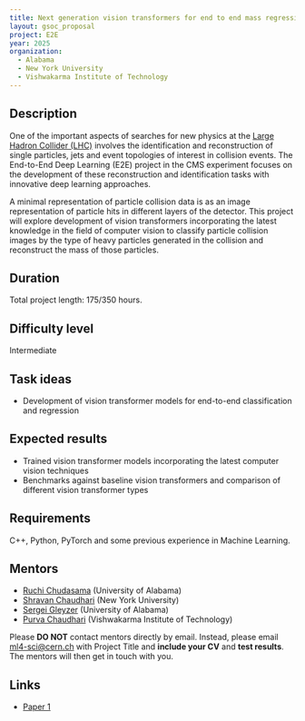 ```yaml
---
title: Next generation vision transformers for end to end mass regression and classification
layout: gsoc_proposal
project: E2E
year: 2025
organization:
  - Alabama
  - New York University
  - Vishwakarma Institute of Technology
---
```



## Description


One of the important aspects of searches for new physics at the [Large Hadron Collider (LHC)](https://home.cern/science/accelerators/large-hadron-collider) involves the identification and reconstruction of single particles, jets and event topologies of interest in collision events. The End-to-End Deep Learning (E2E) project in the CMS experiment focuses on the development  of these reconstruction and identification tasks with innovative deep learning approaches.   


A minimal representation of particle collision data is as an image representation of particle hits in different layers of the detector. This project will explore development of vision transformers incorporating the latest knowledge in the field of computer vision to classify particle collision images by the type of heavy particles generated in the collision and reconstruct the mass of those particles.


## Duration


Total project length: 175/350 hours.


## Difficulty level
Intermediate


## Task ideas
 * Development of vision transformer models for end-to-end classification and regression


## Expected results
 * Trained vision transformer models incorporating the latest computer vision techniques
 * Benchmarks against baseline vision transformers and comparison of different vision transformer types




## Requirements
C++, Python, PyTorch and some previous experience in Machine Learning.


<!-- ## Test
Please use [this link](https://docs.google.com/document/d/1QuG0Ho3pWsJGMx0fG969aBNfgPg-cDxU9w33ZuDEBng/edit?usp=sharing) to access the test for this project. -->


## Mentors
  * [Ruchi Chudasama](mailto:ml4-sci@cern.ch) (University of Alabama)
  * [Shravan Chaudhari](mailto:ml4-sci@cern.ch) (New York University)
  * [Sergei Gleyzer](mailto:ml4-sci@cern.ch) (University of Alabama)
  * [Purva Chaudhari](mailto:ml4-sci@cern.ch) (Vishwakarma Institute of Technology)
  


Please **DO NOT** contact mentors directly by email. Instead, please email [ml4-sci@cern.ch](mailto:ml4-sci@cern.ch) with Project Title and **include your CV** and **test results**. The mentors will then get in touch with you.




## Links
  * [Paper 1](https://arxiv.org/abs/2309.14254)
